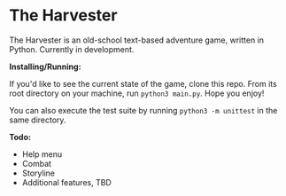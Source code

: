 # The Harvester

The Harvester is an old-school text-based adventure game, written in Python. Currently in development.

**Installing/Running:**

If you'd like to see the current state of the game, clone this repo. From its root directory on your machine, run `python3 main.py`. Hope you enjoy!

You can also execute the test suite by running `python3 -m unittest` in the same directory.

**Todo:**

- Help menu
- Combat
- Storyline
- Additional features, TBD
